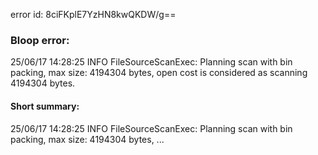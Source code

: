 error id: 8ciFKplE7YzHN8kwQKDW/g==
### Bloop error:

25/06/17 14:28:25 INFO FileSourceScanExec: Planning scan with bin packing, max size: 4194304 bytes, open cost is considered as scanning 4194304 bytes.
#### Short summary: 

25/06/17 14:28:25 INFO FileSourceScanExec: Planning scan with bin packing, max size: 4194304 bytes, ...